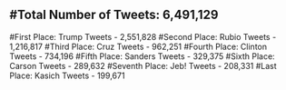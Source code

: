 #Total Number of Tweets: 6,491,129 
---
#First Place: Trump Tweets - 2,551,828
#Second Place: Rubio Tweets - 1,216,817
#Third Place: Cruz Tweets - 962,251
#Fourth Place: Clinton Tweets - 734,196
#Fifth Place: Sanders Tweets - 329,375
#Sixth Place: Carson Tweets - 289,632
#Seventh Place: Jeb! Tweets - 208,331
#Last Place: Kasich Tweets - 199,671
